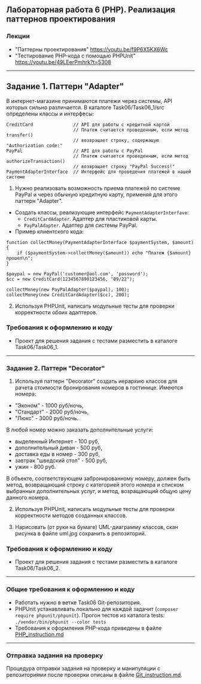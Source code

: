 ##                             Лабораторная работа 6 (PHP). Реализация паттернов проектирования
### Лекции
* "Паттерны проектирования" https://youtu.be/f9P6X5KX6Wc
* "Тестирование PHP-кода с помощью PHPUnit" https://youtu.be/49LEerPmhrk?t=5308

- - -

## Задание 1. Паттерн "Adapter"
В интернет-магазине принимаются платежи через системы, API которых сильно различается.
В каталоге Task06/Task06_1/src определены классы и интерфесы:
```
CreditCard               // API для работы с кредитной картой
                         // Платеж считается проведенным, если метод transfer() 
                         // возвращает строку, содержащую "Authorization code:"
PayPal                   // API для работы с PayPal
                         // Платеж считается проведенным, если метод authorizeTransaction()
                         // возвращает строку "PayPal Success!"
PaymentAdapterInterface  // Интерфейс для проведения платежей в нашей системе
```
1. Нужно реализовать возможность приема платежей по системе PayPal и через обычную кредитную карту, применяя для этого паттерн "Adapter".
* Создать классы, реализующие интерфейс `PaymentAdapterInterfave`:
    * `CreditCardAdapter`. Адаптер для пластиковой карты.
    * `PayPalAdapter`. Адаптер для системы PayPal.
* Пример клиентского кода:
```
function collectMoney(PaymentAdapterInterface $paymentSystem, $amount)
{
    if ($paymentSystem->collectMoney($amount)) echo "Платеж {$amount} прошел\n";
}

$paypal = new PayPal('customer@aol.com', 'password');
$cc = new CreditCard(1234567890123456, "09/22");

collectMoney(new PayPalAdapter($paypal), 100);
collectMoney(new CreditCardAdapter($cc), 200);
```
2. Используя PHPUnit, написать модульные тесты для проверки корректности обоих адаптеров.

### Требования к оформлению и коду
* Проект для решения задания с тестами разместить в каталоге Task06/Task06_1.

- - -
### Задание 2. Паттерн "Decorator"
1. Используя паттерн "Decorator" создать иерархию классов для рачета стоимости бронирования номеров в гостинице. Имеются номера:
* "Эконом" - 1000 руб/ночь,
* "Стандарт" - 2000 руб/ночь,
* "Люкс" - 3000 руб/ночь.

В любой номер можно заказать дополнительные услуги:
* выделенный Интернет - 100 руб, 
* дополнительный диван - 500 руб, 
* доставка еды в номер - 300 руб, 
* завтрак "шведский стол" - 500 руб, 
* ужин - 800 руб.

В объекте, соответствующем забронированному номеру, должен быть метод, возвращающий строку с категорией этого номера и списком выбранных дополнительных услуг, и метод, возращающий общую цену данного номера.

2. Используя PHPUnit, написать модульные тесты для проверки корректности методов созданных классов.

3. Нарисовать (от руки на бумаге) UML-диаграмму классов, скан рисунка в файле uml.jpg сохранить в репозиторий.

### Требования к оформлению и коду
* Проект для решения задания с тестами разместить в каталоге Task06/Task06_2.

- - -

### Общие требования к оформлению и коду
* Работать нужно в ветке Task06 Git-репозитория.
* PHPUnit устанавливать локально для каждой задачит (`composer require phpunit/phpunit`). Прогон тестов из каталога tests: `./vendor/bin/phpunit --color tests`
* Требования к оформления PHP-кода приведены в файле [PHP_instruction.md](PHP_instruction.md)

- - -

### Отправка задания на проверку
Процедура отправки задания на проверку и манипуляции с репозиториями после проверки описаны в файле [Git_instruction.md](Git_instruction.md).

